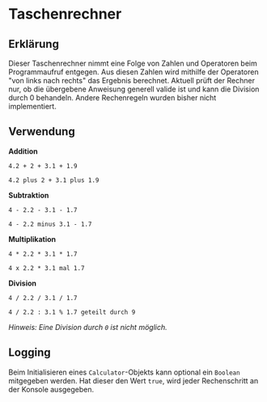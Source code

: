 # Taschenrechner
## Erklärung
Dieser Taschenrechner nimmt eine Folge von Zahlen und Operatoren beim Programmaufruf entgegen.
Aus diesen Zahlen wird mithilfe der Operatoren "von links nach rechts" das Ergebnis berechnet.
Aktuell prüft der Rechner nur, ob die übergebene Anweisung generell valide ist und kann die Division durch 0 behandeln.
Andere Rechenregeln wurden bisher nicht implementiert.

## Verwendung
**Addition**

```
4.2 + 2 + 3.1 + 1.9
```

```
4.2 plus 2 + 3.1 plus 1.9
```

**Subtraktion**
```
4 - 2.2 - 3.1 - 1.7
```

```
4 - 2.2 minus 3.1 - 1.7
```

**Multiplikation**
```
4 * 2.2 * 3.1 * 1.7
```

```
4 x 2.2 * 3.1 mal 1.7
```

**Division**
```
4 / 2.2 / 3.1 / 1.7
```

```
4 / 2.2 : 3.1 % 1.7 geteilt durch 9
```
*Hinweis: Eine Division durch `0` ist nicht möglich.*

## Logging
Beim Initialisieren eines `Calculator`-Objekts kann optional ein `Boolean` mitgegeben werden.
Hat dieser den Wert `true`, wird jeder Rechenschritt an der Konsole ausgegeben. 
